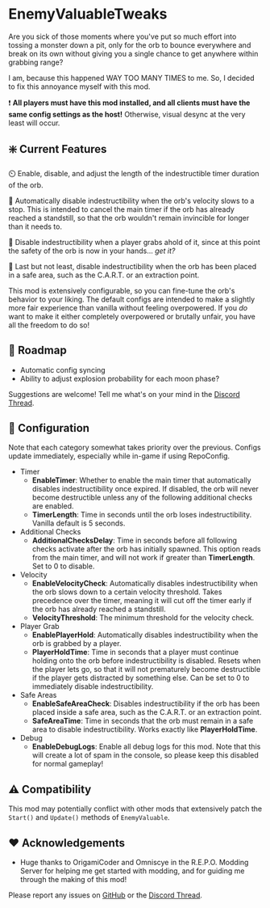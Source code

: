# EnemyValuableTweaks

Are you sick of those moments where you've put so much effort into tossing a monster down a pit, only for the orb to bounce everywhere and break on its own without giving you a single chance to get anywhere within grabbing range?

I am, because this happened WAY TOO MANY TIMES to me. So, I decided to fix this annoyance myself with this mod.

❗️ **All players must have this mod installed, and all clients must have the same config settings as the host!** Otherwise, visual desync at the very least will occur.

## ❇️ Current Features

⏲️ Enable, disable, and adjust the length of the indestructible timer duration of the orb.

💨 Automatically disable indestructibility when the orb's velocity slows to a stop. This is intended to cancel the main timer if the orb has already reached a standstill, so that the orb wouldn't remain invincible for longer than it needs to.

👐 Disable indestructibility when a player grabs ahold of it, since at this point the safety of the orb is now in your hands... *get it?*

🛒 Last but not least, disable indestructibility when the orb has been placed in a safe area, such as the C.A.R.T. or an extraction point.

This mod is extensively configurable, so you can fine-tune the orb's behavior to your liking. The default configs are intended to make a slightly more fair experience than vanilla without feeling overpowered. If you *do* want to make it either completely overpowered or brutally unfair, you have all the freedom to do so!

## 🚧 Roadmap

- Automatic config syncing
- Ability to adjust explosion probability for each moon phase?

Suggestions are welcome! Tell me what's on your mind in the [Discord Thread](https://discord.com/channels/1344557689979670578/1421636750174060635).

## 🔧 Configuration

Note that each category somewhat takes priority over the previous. Configs update immediately, especially while in-game if using RepoConfig.

- Timer
    - **EnableTimer**: Whether to enable the main timer that automatically disables indestructibility once expired. If disabled, the orb will never become destructible unless any of the following additional checks are enabled.
    - **TimerLength**: Time in seconds until the orb loses indestructibility. Vanilla default is 5 seconds.
- Additional Checks
    - **AdditionalChecksDelay**: Time in seconds before all following checks activate after the orb has initially spawned. This option reads from the main timer, and will not work if greater than **TimerLength**. Set to 0 to disable.
- Velocity
    - **EnableVelocityCheck**: Automatically disables indestructibility when the orb slows down to a certain velocity threshold. Takes precedence over the timer, meaning it will cut off the timer early if the orb has already reached a standstill.
    - **VelocityThreshold**: The minimum threshold for the velocity check.
- Player Grab
    - **EnablePlayerHold**: Automatically disables indestructibility when the orb is grabbed by a player.
    - **PlayerHoldTime**: Time in seconds that a player must continue holding onto the orb before indestructibility is disabled. Resets when the player lets go, so that it will not prematurely become destructible if the player gets distracted by something else. Can be set to 0 to immediately disable indestructibility.
- Safe Areas
    - **EnableSafeAreaCheck**: Disables indestructibility if the orb has been placed inside a safe area, such as the C.A.R.T. or an extraction point.
    - **SafeAreaTime**: Time in seconds that the orb must remain in a safe area to disable indestructibility. Works exactly like **PlayerHoldTime**.
- Debug
    - **EnableDebugLogs**: Enable all debug logs for this mod. Note that this will create a lot of spam in the console, so please keep this disabled for normal gameplay!

## ⚠️ Compatibility

This mod may potentially conflict with other mods that extensively patch the `Start()` and `Update()` methods of `EnemyValuable`.

## ❤️ Acknowledgements
- Huge thanks to OrigamiCoder and Omniscye in the R.E.P.O. Modding Server for helping me get started with modding, and for guiding me through the making of this mod!

Please report any issues on [GitHub](https://github.com/BLOKBUSTR/EnemyValuableTweaks) or the [Discord Thread](https://discord.com/channels/1344557689979670578/1421636750174060635).
